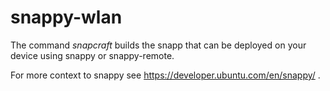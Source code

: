 # snappy-wlan

The command *snapcraft* builds the snapp that can be deployed on your device using snappy or snappy-remote.

For more context to snappy see https://developer.ubuntu.com/en/snappy/ .
